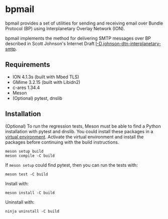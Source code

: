 # bpmail

bpmail provides a set of utilities for sending and receiving email over Bundle
Protocol (BP) using Interplanetary Overlay Network (ION).

bpmail implements the method for delivering SMTP messages over BP described in
Scott Johnson's Internet Draft [I-D.johnson-dtn-interplanetary-smtp](https://datatracker.ietf.org/doc/draft-johnson-dtn-interplanetary-smtp/00/).

## Requirements

[//]: # (TODO: list min version that passes our tests, currently just listing
the versions we developed with)

* ION 4.1.3s (built with Mbed TLS)
* GMime 3.2.15 (built with Libidn2)
* c-ares 1.34.4
* Meson
* (Optional) pytest, dnslib

## Installation

(Optional) To run the regression tests, Meson must be able to find a Python
installation with pytest and dnslib. You could install these packages in a
[virtual environment](https://docs.python.org/3/library/venv.html).
Activate the virtual environment and install the packages before continuing with
the build instructions.

```
meson setup build
meson compile -C build
```

If `meson setup` could find pytest, then you can run the tests with:

```
meson test -C build
```

Install with:
```
meson install -C build
```
Uninstall with:
```
ninja uninstall -C build
```
